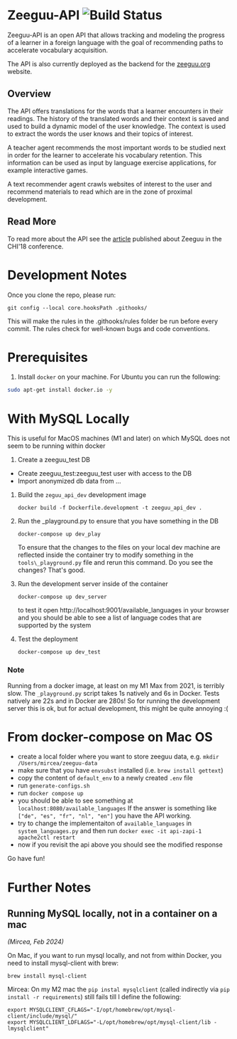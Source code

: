 # Zeeguu-API ![Build Status](https://github.com/zeeguu-ecosystem/Zeeguu-API/actions/workflows/test.yml/badge.svg)

Zeeguu-API is an open API that allows tracking and modeling the progress of a learner in a foreign language with the
goal of recommending paths to accelerate vocabulary acquisition.

The API is also currently deployed as the backend for the [zeeguu.org](https://zeeguu.org) website.

## Overview

The API offers translations for the words that a learner encounters in their readings. The history of the translated
words and their context is saved and used to build a dynamic model of the user knowledge. The context is used to extract
the words the user knows and their topics of interest.

A teacher agent recommends the most important words to be studied next in order for the learner to accelerate his
vocabulary retention. This information can be used as input by language exercise applications, for example interactive
games.

A text recommender agent crawls websites of interest to the user and recommend materials to read which are in the zone
of proximal development.

## Read More

To read more about the API see
the [article](https://www.researchgate.net/publication/322489283_As_We_May_Study_Towards_the_Web_as_a_Personalized_Language_Textbook)
published about Zeeguu in the CHI'18 conference.

# Development Notes

Once you clone the repo, please run:

    git config --local core.hooksPath .githooks/

This will make the rules in the .githooks/rules
folder be run before every commit. The rules
check for well-known bugs and code conventions.

# Prerequisites

1. Install `docker` on your machine. For Ubuntu you can run the following:

```sh
sudo apt-get install docker.io -y
```

# With MySQL Locally

This is useful for MacOS machines (M1 and later) on which MySQL does not seem to be running within docker

1. Create a zeeguu_test DB

- Create zeeguu_test:zeeguu_test user with access to the DB
- Import anonymized db data from ...

1. Build the `zeguu_api_dev` development image

   `docker build -f Dockerfile.development -t zeeguu_api_dev .`

2. Run the \_playground.py to ensure that you have something in the DB

   `docker-compose up dev_play`

   To ensure that the changes to the files on your local dev machine are reflected inside the container try to modify
   something in the `tools\_playground.py` file and rerun this command. Do you see the changes? That's good.

3. Run the development server inside of the container

   `docker-compose up dev_server`

   to test it open http://localhost:9001/available_languages in your browser and you should be able to see a list of
   language codes that are supported by the system

4. Test the deployment

   `docker-compose up dev_test`

### Note

Running from a docker image, at least on my M1 Max from 2021, is terribly slow. The `_playground.py` script takes 1s
natively and 6s in Docker. Tests natively are 22s and in Docker are 280s!
So for running the development server this is ok, but for actual development, this might be quite annoying :(

# From docker-compose on Mac OS

- create a local folder where you want to store zeeguu data, e.g. `mkdir /Users/mircea/zeeguu-data`
- make sure that you have `envsubst` installed (i.e. `brew install gettext`)
- copy the content of `default_env` to a newly created `.env` file
- run `generate-configs.sh`
- run `docker compose up`
- you should be able to see something at `localhost:8080/available_languages`
  If the answer is something like `["de", "es", "fr", "nl", "en"]` you have the API working.
- try to change the implementaiton of `available_languages` in `system_languages.py` and then
  run `docker exec -it api-zapi-1 apache2ctl restart`
- now if you revisit the api above you should see the modified response

Go have fun!

# Further Notes

## Running MySQL locally, not in a container on a mac

_(Mircea, Feb 2024)_

On Mac, if you want to run mysql locally, and not from within Docker, you need to install mysql-client with brew:

```
brew install mysql-client
```

Mircea: On my M2 mac the `pip instal mysqlclient` (called indirectly via `pip install -r requirements`) still fails till
I define the following:

```
export MYSQLCLIENT_CFLAGS="-I/opt/homebrew/opt/mysql-client/include/mysql/"
export MYSQLCLIENT_LDFLAGS="-L/opt/homebrew/opt/mysql-client/lib -lmysqlclient"
```

